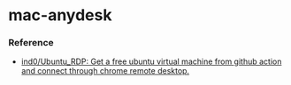 mac-anydesk
===========
### Reference
- [ind0/Ubuntu_RDP: Get a free ubuntu virtual machine from github action and connect through chrome remote desktop.](https://github.com/ind0/Ubuntu_RDP)
